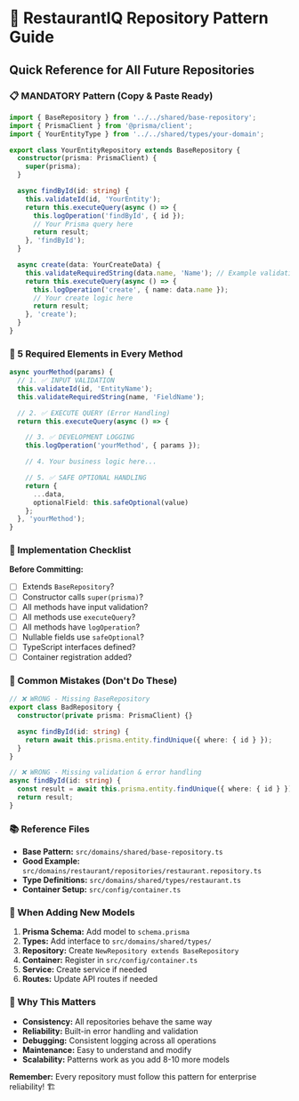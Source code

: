 # 🚀 RestaurantIQ Repository Pattern Guide

## Quick Reference for All Future Repositories

### 📋 MANDATORY Pattern (Copy & Paste Ready)

```typescript
import { BaseRepository } from '../../shared/base-repository';
import { PrismaClient } from '@prisma/client';
import { YourEntityType } from '../../shared/types/your-domain';

export class YourEntityRepository extends BaseRepository {
  constructor(prisma: PrismaClient) {
    super(prisma);
  }

  async findById(id: string) {
    this.validateId(id, 'YourEntity');
    return this.executeQuery(async () => {
      this.logOperation('findById', { id });
      // Your Prisma query here
      return result;
    }, 'findById');
  }

  async create(data: YourCreateData) {
    this.validateRequiredString(data.name, 'Name'); // Example validation
    return this.executeQuery(async () => {
      this.logOperation('create', { name: data.name });
      // Your create logic here
      return result;
    }, 'create');
  }
}
```

### 🎯 5 Required Elements in Every Method

```typescript
async yourMethod(params) {
  // 1. ✅ INPUT VALIDATION
  this.validateId(id, 'EntityName');
  this.validateRequiredString(name, 'FieldName');

  // 2. ✅ EXECUTE QUERY (Error Handling)
  return this.executeQuery(async () => {

    // 3. ✅ DEVELOPMENT LOGGING
    this.logOperation('yourMethod', { params });

    // 4. Your business logic here...

    // 5. ✅ SAFE OPTIONAL HANDLING
    return {
      ...data,
      optionalField: this.safeOptional(value)
    };
  }, 'yourMethod');
}
```

### 📝 Implementation Checklist

**Before Committing:**
- [ ] Extends `BaseRepository`?
- [ ] Constructor calls `super(prisma)`?
- [ ] All methods have input validation?
- [ ] All methods use `executeQuery`?
- [ ] All methods have `logOperation`?
- [ ] Nullable fields use `safeOptional`?
- [ ] TypeScript interfaces defined?
- [ ] Container registration added?

### 🚨 Common Mistakes (Don't Do These)

```typescript
// ❌ WRONG - Missing BaseRepository
export class BadRepository {
  constructor(private prisma: PrismaClient) {}

  async findById(id: string) {
    return await this.prisma.entity.findUnique({ where: { id } });
  }
}

// ❌ WRONG - Missing validation & error handling
async findById(id: string) {
  const result = await this.prisma.entity.findUnique({ where: { id } });
  return result;
}
```

### 📚 Reference Files

- **Base Pattern:** `src/domains/shared/base-repository.ts`
- **Good Example:** `src/domains/restaurant/repositories/restaurant.repository.ts`
- **Type Definitions:** `src/domains/shared/types/restaurant.ts`
- **Container Setup:** `src/config/container.ts`

### 🔧 When Adding New Models

1. **Prisma Schema:** Add model to `schema.prisma`
2. **Types:** Add interface to `src/domains/shared/types/`
3. **Repository:** Create `NewRepository extends BaseRepository`
4. **Container:** Register in `src/config/container.ts`
5. **Service:** Create service if needed
6. **Routes:** Update API routes if needed

### 🎯 Why This Matters

- **Consistency:** All repositories behave the same way
- **Reliability:** Built-in error handling and validation
- **Debugging:** Consistent logging across all operations
- **Maintenance:** Easy to understand and modify
- **Scalability:** Patterns work as you add 8-10 more models

**Remember:** Every repository must follow this pattern for enterprise reliability! 🏗️
